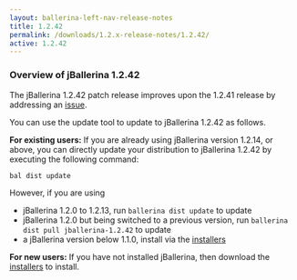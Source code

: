```yaml
---
layout: ballerina-left-nav-release-notes
title: 1.2.42
permalink: /downloads/1.2.x-release-notes/1.2.42/
active: 1.2.42
---
```


### Overview of jBallerina 1.2.42

The jBallerina 1.2.42 patch release improves upon the 1.2.41 release by addressing an [issue](https://github.com/ballerina-platform/ballerina-lang/issues/41097).

You can use the update tool to update to jBallerina 1.2.42 as follows.

**For existing users:**
If you are already using jBallerina version 1.2.14, or above, you can directly update your distribution to jBallerina 1.2.42 by executing the following command:

```
bal dist update
```

However, if you are using

- jBallerina 1.2.0 to 1.2.13, run `ballerina dist update` to update
- jBallerina 1.2.0 but being switched to a previous version, run `ballerina dist pull jballerina-1.2.42` to update
- a jBallerina version below 1.1.0, install via the [installers](https://ballerina.io/downloads/)

**For new users:**
If you have not installed jBallerina, then download the [installers](https://ballerina.io/downloads/) to install.

<style>.cGitButtonContainer, .cBallerinaTocContainer {display:none;}</style>
